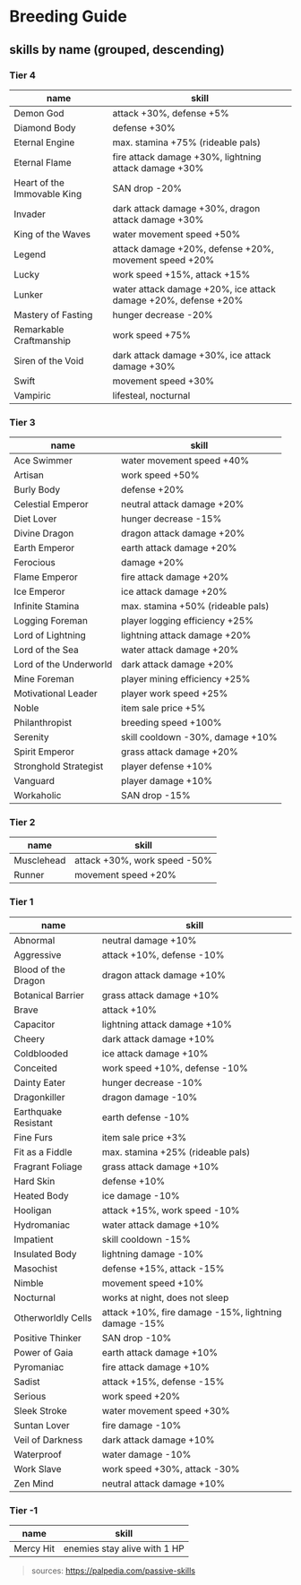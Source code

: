 # Breeding Guide

## skills by name (grouped, descending)

### Tier 4

| name                        | skill                                                          |
| --------------------------- | -------------------------------------------------------------- |
| Demon God                   | attack +30%, defense +5%                                       |
| Diamond Body                | defense +30%                                                   |
| Eternal Engine              | max. stamina +75% (rideable pals)                              |
| Eternal Flame               | fire attack damage +30%, lightning attack damage +30%          |
| Heart of the Immovable King | SAN drop -20%                                                  |
| Invader                     | dark attack damage +30%, dragon attack damage +30%             |
| King of the Waves           | water movement speed +50%                                      |
| Legend                      | attack damage +20%, defense +20%, movement speed +20%          |
| Lucky                       | work speed +15%, attack +15%                                   |
| Lunker                      | water attack damage +20%, ice attack damage +20%, defense +20% |
| Mastery of Fasting          | hunger decrease -20%                                           |
| Remarkable Craftmanship     | work speed +75%                                                |
| Siren of the Void           | dark attack damage +30%, ice attack damage +30%                |
| Swift                       | movement speed +30%                                            |
| Vampiric                    | lifesteal, nocturnal                                           |

### Tier 3

| name                   | skill                             |
| ---------------------- | --------------------------------- |
| Ace Swimmer            | water movement speed +40%         |
| Artisan                | work speed +50%                   |
| Burly Body             | defense +20%                      |
| Celestial Emperor      | neutral attack damage +20%        |
| Diet Lover             | hunger decrease -15%              |
| Divine Dragon          | dragon attack damage +20%         |
| Earth Emperor          | earth attack damage +20%          |
| Ferocious              | damage +20%                       |
| Flame Emperor          | fire attack damage +20%           |
| Ice Emperor            | ice attack damage +20%            |
| Infinite Stamina       | max. stamina +50% (rideable pals) |
| Logging Foreman        | player logging efficiency +25%    |
| Lord of Lightning      | lightning attack damage +20%      |
| Lord of the Sea        | water attack damage +20%          |
| Lord of the Underworld | dark attack damage +20%           |
| Mine Foreman           | player mining efficiency +25%     |
| Motivational Leader    | player work speed +25%            |
| Noble                  | item sale price +5%               |
| Philanthropist         | breeding speed +100%              |
| Serenity               | skill cooldown -30%, damage +10%  |
| Spirit Emperor         | grass attack damage +20%          |
| Stronghold Strategist  | player defense +10%               |
| Vanguard               | player damage +10%                |
| Workaholic             | SAN drop -15%                     |

### Tier 2

| name       | skill                        |
| ---------- | ---------------------------- |
| Musclehead | attack +30%, work speed -50% |
| Runner     | movement speed +20%          |

### Tier 1

| name                 | skill                                                |
| -------------------- | ---------------------------------------------------- |
| Abnormal             | neutral damage +10%                                  |
| Aggressive           | attack +10%, defense -10%                            |
| Blood of the Dragon  | dragon attack damage +10%                            |
| Botanical Barrier    | grass attack damage +10%                             |
| Brave                | attack +10%                                          |
| Capacitor            | lightning attack damage +10%                         |
| Cheery               | dark attack damage +10%                              |
| Coldblooded          | ice attack damage +10%                               |
| Conceited            | work speed +10%, defense -10%                        |
| Dainty Eater         | hunger decrease -10%                                 |
| Dragonkiller         | dragon damage -10%                                   |
| Earthquake Resistant | earth defense -10%                                   |
| Fine Furs            | item sale price +3%                                  |
| Fit as a Fiddle      | max. stamina +25% (rideable pals)                    |
| Fragrant Foliage     | grass attack damage +10%                             |
| Hard Skin            | defense +10%                                         |
| Heated Body          | ice damage -10%                                      |
| Hooligan             | attack +15%, work speed -10%                         |
| Hydromaniac          | water attack damage +10%                             |
| Impatient            | skill cooldown -15%                                  |
| Insulated Body       | lightning damage -10%                                |
| Masochist            | defense +15%, attack -15%                            |
| Nimble               | movement speed +10%                                  |
| Nocturnal            | works at night, does not sleep                       |
| Otherworldly Cells   | attack +10%, fire damage -15%, lightning damage -15% |
| Positive Thinker     | SAN drop -10%                                        |
| Power of Gaia        | earth attack damage +10%                             |
| Pyromaniac           | fire attack damage +10%                              |
| Sadist               | attack +15%, defense -15%                            |
| Serious              | work speed +20%                                      |
| Sleek Stroke         | water movement speed +30%                            |
| Suntan Lover         | fire damage -10%                                     |
| Veil of Darkness     | dark attack damage +10%                              |
| Waterproof           | water damage -10%                                    |
| Work Slave           | work speed +30%, attack -30%                         |
| Zen Mind             | neutral attack damage +10%                           |

### Tier -1

| name      | skill                        |
| --------- | ---------------------------- |
| Mercy Hit | enemies stay alive with 1 HP |

> sources: https://palpedia.com/passive-skills
